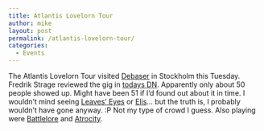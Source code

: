 ```yaml
---
title: Atlantis Lovelorn Tour
author: mike
layout: post
permalink: /atlantis-lovelorn-tour/
categories:
  - Events
---
```

The Atlantis Lovelorn Tour visited <a target="_blank" href="http://www.debaser.nu">Debaser</a> in Stockholm this Tuesday. Fredrik Strage reviewed the gig in <a target="_blank" href="http://www.dn.se/DNet/jsp/polopoly.jsp?d=1323&#038;a=331346&#038;previousRenderType=2">todays DN</a>. Apparently only about 50 people showed up. Might have been 51 if I&#8217;d found out about it in time. I wouldn&#8217;t mind seeing <a target="_blank" href="http://www.leaveseyes.de">Leaves&#8217; Eyes</a> or <a target="_blank" href="http://www.elis.de">Elis</a>&#8230; but the truth is, I probably wouldn&#8217;t have gone anyway. :P Not my type of crowd I guess. Also playing were <a target="_blank" href="http://www.battlelore.net/">Battlelore</a> and <a target="_blank" href="http://www.atrocity.de">Atrocity</a>.